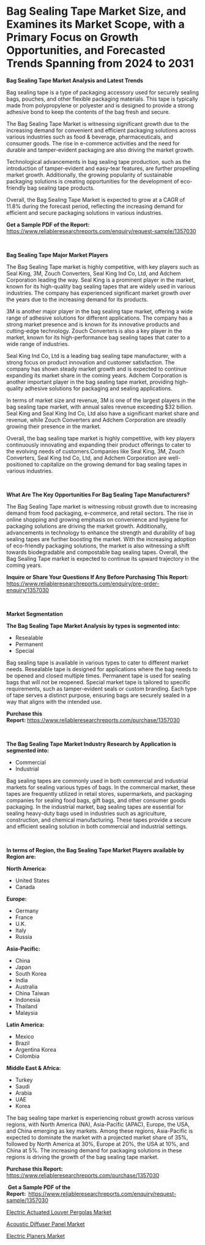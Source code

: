 <p><h1>Bag Sealing Tape Market Size, and Examines its Market Scope, with a Primary Focus on Growth Opportunities, and Forecasted Trends Spanning from 2024 to 2031</h1></p><p><strong>Bag Sealing Tape Market Analysis and Latest Trends</strong></p>
<p><p>Bag sealing tape is a type of packaging accessory used for securely sealing bags, pouches, and other flexible packaging materials. This tape is typically made from polypropylene or polyester and is designed to provide a strong adhesive bond to keep the contents of the bag fresh and secure.</p><p>The Bag Sealing Tape Market is witnessing significant growth due to the increasing demand for convenient and efficient packaging solutions across various industries such as food & beverage, pharmaceuticals, and consumer goods. The rise in e-commerce activities and the need for durable and tamper-evident packaging are also driving the market growth.</p><p>Technological advancements in bag sealing tape production, such as the introduction of tamper-evident and easy-tear features, are further propelling market growth. Additionally, the growing popularity of sustainable packaging solutions is creating opportunities for the development of eco-friendly bag sealing tape products.</p><p>Overall, the Bag Sealing Tape Market is expected to grow at a CAGR of 11.8% during the forecast period, reflecting the increasing demand for efficient and secure packaging solutions in various industries.</p></p>
<p><strong>Get a Sample PDF of the Report:&nbsp;</strong> <a href="https://www.reliableresearchreports.com/enquiry/request-sample/1357030">https://www.reliableresearchreports.com/enquiry/request-sample/1357030</a></p>
<p>&nbsp;</p>
<p><strong>Bag Sealing Tape Major Market Players</strong></p>
<p><p>The Bag Sealing Tape market is highly competitive, with key players such as Seal King, 3M, Zouch Converters, Seal King Ind Co, Ltd, and Adchem Corporation leading the way. Seal King is a prominent player in the market, known for its high-quality bag sealing tapes that are widely used in various industries. The company has experienced significant market growth over the years due to the increasing demand for its products.</p><p>3M is another major player in the bag sealing tape market, offering a wide range of adhesive solutions for different applications. The company has a strong market presence and is known for its innovative products and cutting-edge technology. Zouch Converters is also a key player in the market, known for its high-performance bag sealing tapes that cater to a wide range of industries.</p><p>Seal King Ind Co, Ltd is a leading bag sealing tape manufacturer, with a strong focus on product innovation and customer satisfaction. The company has shown steady market growth and is expected to continue expanding its market share in the coming years. Adchem Corporation is another important player in the bag sealing tape market, providing high-quality adhesive solutions for packaging and sealing applications.</p><p>In terms of market size and revenue, 3M is one of the largest players in the bag sealing tape market, with annual sales revenue exceeding $32 billion. Seal King and Seal King Ind Co, Ltd also have a significant market share and revenue, while Zouch Converters and Adchem Corporation are steadily growing their presence in the market.</p><p>Overall, the bag sealing tape market is highly competitive, with key players continuously innovating and expanding their product offerings to cater to the evolving needs of customers.Companies like Seal King, 3M, Zouch Converters, Seal King Ind Co, Ltd, and Adchem Corporation are well-positioned to capitalize on the growing demand for bag sealing tapes in various industries.</p></p>
<p>&nbsp;</p>
<p><strong>What Are The Key Opportunities For Bag Sealing Tape Manufacturers?</strong></p>
<p><p>The Bag Sealing Tape market is witnessing robust growth due to increasing demand from food packaging, e-commerce, and retail sectors. The rise in online shopping and growing emphasis on convenience and hygiene for packaging solutions are driving the market growth. Additionally, advancements in technology to enhance the strength and durability of bag sealing tapes are further boosting the market. With the increasing adoption of eco-friendly packaging solutions, the market is also witnessing a shift towards biodegradable and compostable bag sealing tapes. Overall, the Bag Sealing Tape market is expected to continue its upward trajectory in the coming years.</p></p>
<p><strong>Inquire or Share Your Questions If Any Before Purchasing This Report:</strong> <a href="https://www.reliableresearchreports.com/enquiry/pre-order-enquiry/1357030">https://www.reliableresearchreports.com/enquiry/pre-order-enquiry/1357030</a></p>
<p>&nbsp;</p>
<p><strong>Market Segmentation</strong></p>
<p><strong>The Bag Sealing Tape Market Analysis by types is segmented into:</strong></p>
<p><ul><li>Resealable</li><li>Permanent</li><li>Special</li></ul></p>
<p><p>Bag sealing tape is available in various types to cater to different market needs. Resealable tape is designed for applications where the bag needs to be opened and closed multiple times. Permanent tape is used for sealing bags that will not be reopened. Special market tape is tailored to specific requirements, such as tamper-evident seals or custom branding. Each type of tape serves a distinct purpose, ensuring bags are securely sealed in a way that aligns with the intended use.</p></p>
<p><strong>Purchase this Report:&nbsp;</strong><a href="https://www.reliableresearchreports.com/purchase/1357030">https://www.reliableresearchreports.com/purchase/1357030</a></p>
<p>&nbsp;</p>
<p><strong>The Bag Sealing Tape Market Industry Research by Application is segmented into:</strong></p>
<p><ul><li>Commercial</li><li>Industrial</li></ul></p>
<p><p>Bag sealing tapes are commonly used in both commercial and industrial markets for sealing various types of bags. In the commercial market, these tapes are frequently utilized in retail stores, supermarkets, and packaging companies for sealing food bags, gift bags, and other consumer goods packaging. In the industrial market, bag sealing tapes are essential for sealing heavy-duty bags used in industries such as agriculture, construction, and chemical manufacturing. These tapes provide a secure and efficient sealing solution in both commercial and industrial settings.</p></p>
<p>&nbsp;</p>
<p><strong>In terms of Region, the Bag Sealing Tape Market Players available by Region are:</strong></p>
<p>
    <p> <strong> North America: </strong>
        <ul>
            <li>United States</li>
            <li>Canada</li>
        </ul>
        </p> 
    <p> <strong> Europe: </strong>
        <ul>
            <li>Germany</li>
            <li>France</li>
            <li>U.K.</li>
            <li>Italy</li>
            <li>Russia</li>
        </ul>
        </p> 
    <p> <strong> Asia-Pacific: </strong>
        <ul>
            <li>China</li>
            <li>Japan</li>
            <li>South Korea</li>
            <li>India</li>
            <li>Australia</li>
            <li>China Taiwan</li>
            <li>Indonesia</li>
            <li>Thailand</li>
            <li>Malaysia</li>
        </ul>
        </p> 
    <p> <strong> Latin America: </strong>
        <ul>
            <li>Mexico</li>
            <li>Brazil</li>
            <li>Argentina Korea</li>
            <li>Colombia</li>
        </ul>
        </p> 
    <p> <strong> Middle East & Africa: </strong>
        <ul>
            <li>Turkey</li>
            <li>Saudi</li>
            <li>Arabia</li>
            <li>UAE</li>
            <li>Korea</li>
        </ul>
    </p>
    </p>
<p><p>The bag sealing tape market is experiencing robust growth across various regions, with North America (NA), Asia-Pacific (APAC), Europe, the USA, and China emerging as key markets. Among these regions, Asia-Pacific is expected to dominate the market with a projected market share of 35%, followed by North America at 30%, Europe at 20%, the USA at 10%, and China at 5%. The increasing demand for packaging solutions in these regions is driving the growth of the bag sealing tape market.</p></p>
<p><strong>Purchase this Report: </strong><a href="https://www.reliableresearchreports.com/purchase/1357030">https://www.reliableresearchreports.com/purchase/1357030</a></p>
<p>&nbsp;<strong>Get a Sample PDF of the Report:&nbsp;&nbsp;</strong><a href="https://www.reliableresearchreports.com/enquiry/request-sample/1357030">https://www.reliableresearchreports.com/enquiry/request-sample/1357030</a></p>
<p><strong></strong></p>
<p><p><a href="https://view.publitas.com/reportprime-1/electric-actuated-louver-pergolas-market-research-report-unlocks-analysis-on-the-market-financial-status-market-size-and-market-revenue-upto-2030-k8a46lo3edgg/">Electric Actuated Louver Pergolas Market</a></p><p><a href="https://view.publitas.com/reportprime-1/acoustic-diffuser-panel-market-size-reflecting-a-forecast-till-2030-market-by-type-by-application-and-by-geography/">Acoustic Diffuser Panel Market</a></p><p><a href="https://view.publitas.com/reportprime-1/electric-planers-market-research-report-provides-thorough-industry-overview-which-offers-an-in-depth-analysis-of-product-trends-and-new-market-divisions/">Electric Planers Market</a></p></p>